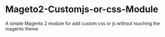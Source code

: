 # Mageto2-Customjs-or-css-Module
A simple Magento 2 module for add custom css or js without touching the magento theme
